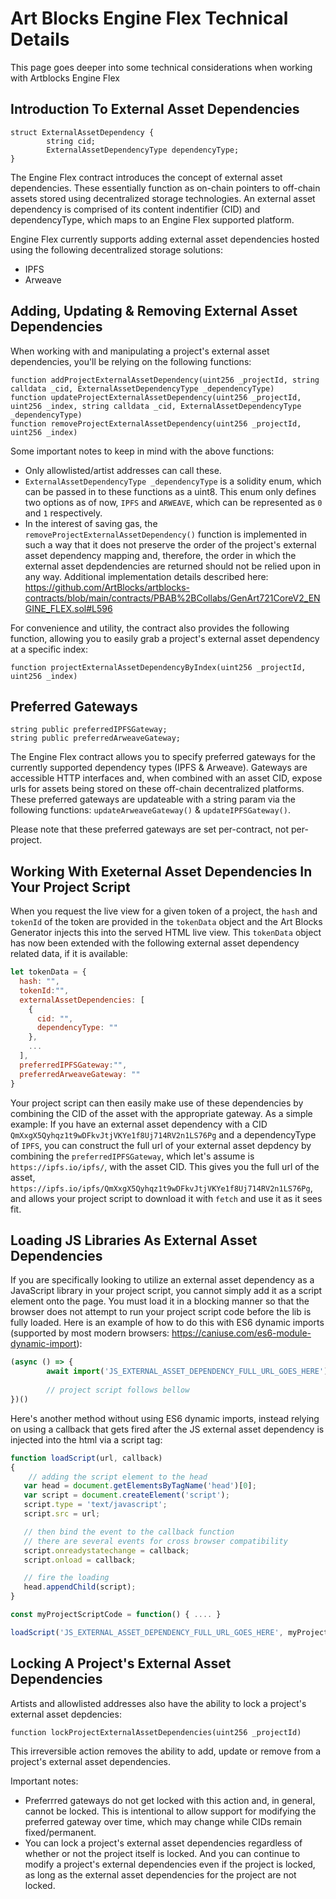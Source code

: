 # Art Blocks Engine Flex Technical Details

This page goes deeper into some technical considerations when working with Artblocks Engine Flex

## Introduction To External Asset Dependencies

```solidity
struct ExternalAssetDependency {
        string cid;
        ExternalAssetDependencyType dependencyType;
}
```

The Engine Flex contract introduces the concept of external asset dependencies. These essentially function as on-chain pointers to off-chain assets stored using decentralized storage technologies. An external asset dependency is comprised of its content indentifier (CID) and dependencyType, which maps to an Engine Flex supported platform. 

Engine Flex currently supports adding external asset dependencies hosted using the following decentralized storage solutions:
- IPFS
- Arweave

## Adding, Updating & Removing External Asset Dependencies

When working with and manipulating a project's external asset dependencies, you'll be relying on the following functions:

```solidity
function addProjectExternalAssetDependency(uint256 _projectId, string calldata _cid, ExternalAssetDependencyType _dependencyType)
function updateProjectExternalAssetDependency(uint256 _projectId, uint256 _index, string calldata _cid, ExternalAssetDependencyType _dependencyType)
function removeProjectExternalAssetDependency(uint256 _projectId, uint256 _index)
```

Some important notes to keep in mind with the above functions:
- Only allowlisted/artist addresses can call these.
- `ExternalAssetDependencyType _dependencyType` is a solidity enum, which can be passed in to these functions as a uint8. This enum only defines two options as of now, `IPFS` and `ARWEAVE`, which can be represented as `0` and `1` respectively. 
- In the interest of saving gas, the `removeProjectExternalAssetDependency()` function is implemented in such a way that it does not preserve the order of the project's external asset dependency mapping and, therefore, the order in which the external asset depdendencies are returned should not be relied upon in any way. Additional implementation details described here: https://github.com/ArtBlocks/artblocks-contracts/blob/main/contracts/PBAB%2BCollabs/GenArt721CoreV2_ENGINE_FLEX.sol#L596

For convenience and utility, the contract also provides the following function, allowing you to easily grab a project's external asset dependency at a specific index:
```solidity
function projectExternalAssetDependencyByIndex(uint256 _projectId, uint256 _index) 
```

## Preferred Gateways

```solidity
string public preferredIPFSGateway;
string public preferredArweaveGateway;
```

The Engine Flex contract allows you to specify preferred gateways for the currently supported dependency types (IPFS & Arweave). Gateways are accessible HTTP interfaces and, when combined with an asset CID, expose urls for assets being stored on these off-chain decentralized platforms. These preferred gateways are updateable with a string param via the following functions: `updateArweaveGateway()` & `updateIPFSGateway()`.       

Please note that these preferred gateways are set per-contract, not per-project.

## Working With Exeternal Asset Dependencies In Your Project Script

When you request the live view for a given token of a project, the `hash` and `tokenId` of the token are provided in the `tokenData` object and the Art Blocks Generator injects this into the served HTML live view. This `tokenData` object has now been extended with the following external asset dependency related data, if it is available:

```js
let tokenData = {
  hash: "",
  tokenId:"",
  externalAssetDependencies: [
    {
      cid: "",
      dependencyType: ""
    },
    ...
  ],
  preferredIPFSGateway:"",
  preferredArweaveGateway: ""
}
```

Your project script can then easily make use of these dependencies by combining the CID of the asset with the appropriate gateway. As a simple example: If you have an external asset dependency with a CID `QmXxgX5Qyhqz1t9wDFkvJtjVKYe1f8Uj714RV2n1LS76Pg` and a dependencyType of `IPFS`, you can construct the full url of your external asset depdency by combining the `preferredIPFSGateway`, which let's assume is `https://ipfs.io/ipfs/`, with the asset CID. This gives you the full url of the asset, `https://ipfs.io/ipfs/QmXxgX5Qyhqz1t9wDFkvJtjVKYe1f8Uj714RV2n1LS76Pg`, and allows your project script to download it with `fetch` and use it as it sees fit.

## Loading JS Libraries As External Asset Dependencies

If you are specifically looking to utilize an external asset dependency as a JavaScript library in your project script, you cannot simply add it as a script element onto the page. You must load it in a blocking manner so that the browser does not attempt to run your project script code before the lib is  fully loaded. Here is an example of how to do this with ES6 dynamic imports (supported by most modern browsers: https://caniuse.com/es6-module-dynamic-import):

```js
(async () => {
        await import('JS_EXTERNAL_ASSET_DEPENDENCY_FULL_URL_GOES_HERE');
    
        // project script follows bellow
})()
```

Here's another method without using ES6 dynamic imports, instead relying on using a callback that gets fired after the JS external asset dependency is injected into the html via a script tag:
```js
function loadScript(url, callback)
{
    // adding the script element to the head
   var head = document.getElementsByTagName('head')[0];
   var script = document.createElement('script');
   script.type = 'text/javascript';
   script.src = url;

   // then bind the event to the callback function 
   // there are several events for cross browser compatibility
   script.onreadystatechange = callback;
   script.onload = callback;

   // fire the loading
   head.appendChild(script);
}

const myProjectScriptCode = function() { .... }

loadScript('JS_EXTERNAL_ASSET_DEPENDENCY_FULL_URL_GOES_HERE', myProjectScriptCode);
```

## Locking A Project's External Asset Dependencies

Artists and allowlisted addresses also have the ability to lock a project's external asset depdencies:
```solidity
function lockProjectExternalAssetDependencies(uint256 _projectId)
```
This irreversible action removes the ability to add, update or remove from a project's external asset dependencies.

Important notes:
- Preferrred gateways do not get locked with this action and, in general, cannot be locked. This is intentional to allow support for modifying the preferred gateway over time, which may change while CIDs remain fixed/permanent.
- You can lock a project's external asset dependencies regardless of whether or not the project itself is locked. And you can continue to modify a project's external dependencies even if the project is locked, as long as the external asset dependencies for the project are not locked.
